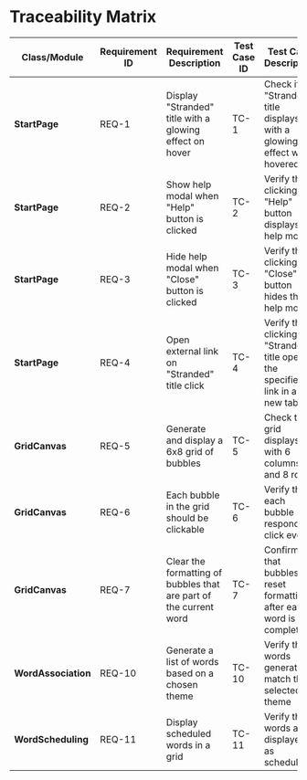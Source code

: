 # Traceability Matrix

| Class/Module    | Requirement ID | Requirement Description                                       | Test Case ID | Test Case Description                                                    | Test Status | Notes                    |
|-----------------|----------------|----------------------------------------------------------------|--------------|---------------------------------------------------------------------------|-------------|--------------------------|
| **StartPage**   | REQ-1          | Display "Stranded" title with a glowing effect on hover       | TC-1         | Check if "Stranded" title displays with a glowing effect when hovered     |             |                          |
| **StartPage**   | REQ-2          | Show help modal when "Help" button is clicked                 | TC-2         | Verify that clicking "Help" button displays the help modal                |             |                          |
| **StartPage**   | REQ-3          | Hide help modal when "Close" button is clicked                | TC-3         | Verify that clicking "Close" button hides the help modal                  |             |                          |
| **StartPage**   | REQ-4          | Open external link on "Stranded" title click                  | TC-4         | Verify that clicking "Stranded" title opens the specified link in a new tab |             |                          |
| **GridCanvas**  | REQ-5          | Generate and display a 6x8 grid of bubbles                    | TC-5         | Check that grid displays with 6 columns and 8 rows                        |             |                          |
| **GridCanvas**  | REQ-6          | Each bubble in the grid should be clickable                   | TC-6         | Verify that each bubble responds to click events                          |             |                          |
| **GridCanvas**  | REQ-7          | Clear the formatting of bubbles that are part of the current word | TC-7     | Confirm that bubbles reset formatting after each word is completed        |             |                          |
| **WordAssociation** | REQ-10     | Generate a list of words based on a chosen theme              | TC-10        | Verify that words generated match the selected theme              |                          |
| **WordScheduling** | REQ-11      | Display scheduled words in a grid                             | TC-11        | Verify that words are displayed as scheduled                    |             |                          |
